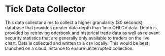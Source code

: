 # Tick Data Collector

This data collector aims to collect a higher granularity (30 seconds) database that provides greater data depth than 1min OHLCV data. Depth is provided by retrieving oderbook and historical trade data as well as relevant security statistics that are generally only available to traders on the live chart. Data is collected and written to a csv locally. This would be best launched on a cloud instance to ensure uniterrupted collection. 

